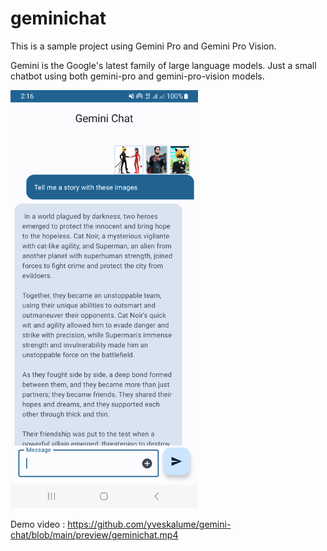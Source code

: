 # geminichat

This is a sample project using Gemini Pro and Gemini Pro Vision. 

Gemini is the Google's latest family of large language models.
Just a small chatbot using both gemini-pro and gemini-pro-vision models.

<img src="./preview/screenshot.png" width="300" alt="screenshot">

Demo video : https://github.com/yveskalume/gemini-chat/blob/main/preview/geminichat.mp4
